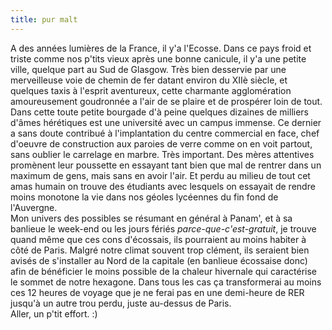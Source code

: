 ```yaml
---
title: pur malt
---
```


A des années lumières de la France, il y'a l'Ecosse. Dans ce pays froid et
triste comme nos p'tits vieux après une bonne canicule, il y'a une petite
ville, quelque part au Sud de Glasgow. Très bien desservie par une
merveilleuse voie de chemin de fer datant environ du XIIè siècle, et quelques
taxis à l'esprit aventureux, cette charmante agglomération amoureusement
goudronnée a l'air de se plaire et de prospérer loin de tout. Dans cette toute
petite bourgade d'à peine quelques dizaines de milliers d'âmes hérétiques est
une université avec un campus immense. Ce dernier a sans doute contribué à
l'implantation du centre commercial en face, chef d'oeuvre de construction aux
paroies de verre comme on en voit partout, sans oublier le carrelage en
marbre. Très important. Des mères attentives promènent leur poussette en
essayant tant bien que mal de rentrer dans un maximum de gens, mais sans en
avoir l'air. Et perdu au milieu de tout cet amas humain on trouve des
étudiants avec lesquels on essayait de rendre moins monotone la vie dans nos
géoles lycéennes du fin fond de l'Auvergne.  
Mon univers des possibles se résumant en général à Panam', et à sa banlieue le
week-end ou les jours fériés _parce-que-c'est-gratuit_, je trouve quand même
que ces cons d'écossais, ils pourraient au moins habiter à côté de Paris.
Malgré notre climat souvent trop clément, ils seraient bien avisés de
s'installer au Nord de la capitale (en banlieue écossaise donc) afin de
bénéficier le moins possible de la chaleur hivernale qui caractérise le sommet
de notre hexagone. Dans tous les cas ça transformerai au moins ces 12 heures
de voyage que je ne ferai pas en une demi-heure de RER jusqu'à un autre trou
perdu, juste au-dessus de Paris.  
Aller, un p'tit effort. :)

